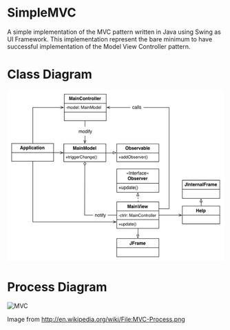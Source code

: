 SimpleMVC
=========

A simple implementation of the MVC pattern written in Java using Swing as UI Framework. This implementation represent the bare minimum to have successful implementation of the Model View Controller pattern.

Class Diagram
=============

![UML_MVC](https://github.com/nap/SimpleMVC/blob/master/doc/UML_Class_Diag.jpg?raw=true)

Process Diagram
===============

![MVC](http://upload.wikimedia.org/wikipedia/commons/f/fd/MVC-Process.png)

Image from <http://en.wikipedia.org/wiki/File:MVC-Process.png>